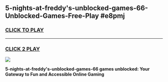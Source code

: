 
## 5-nights-at-freddy's-unblocked-games-66-Unblocked-Games-Free-Play #e8pmj
<h3>
<a href="https://us.freeplayer.one?title=5-nights-at-freddy's-unblocked-games-66&ref=9M">CLICK TO PLAY</a></h3>
<hr>

<h3>
<a href="https://us.freeplayer.one?title=5-nights-at-freddy's-unblocked-games-66&ref=9M">CLICK 2 PLAY</a>
  
</h3>

<a href="https://us.freeplayer.one?title=5-nights-at-freddy's-unblocked-games-66&ref=9M"><img src="https://clearcache.store/games.png"></a>


**5-nights-at-freddy's-unblocked-games-66 games unblocked: Your Gateway to Fun and Accessible Online Gaming**
